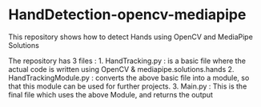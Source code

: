 # HandDetection-opencv-mediapipe
This repository shows how to detect Hands using OpenCV and MediaPipe Solutions

The repository has 3 files :
    1. HandTracking.py : is a basic file where the actual code is written using OpenCV & mediapipe.solutions.hands
    2. HandTrackingModule.py : converts the above basic file into a module, so that this module can be used for further projects.
    3. Main.py : This is the final file which uses the above Module, and returns the output
    
